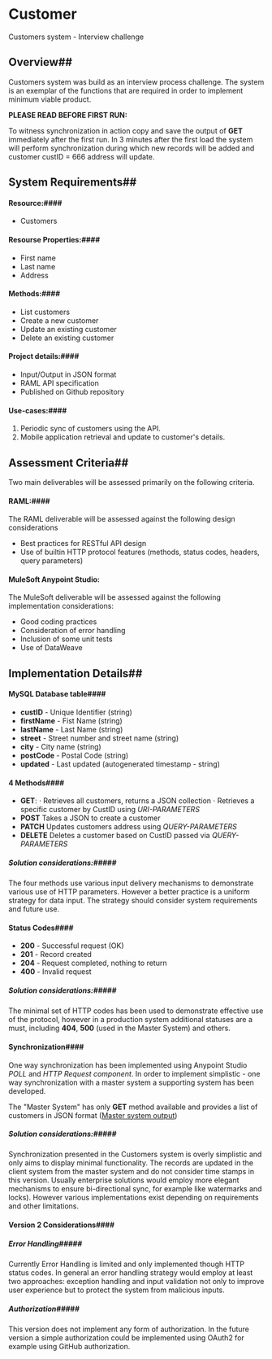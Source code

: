 # Customer
Customers system - Interview challenge

## Overview##

Customers system was build as an interview process challenge. The system is an exemplar of the functions that are required in order to implement minimum viable product.

**PLEASE READ BEFORE FIRST RUN:**

To witness synchronization in action copy and save the output of **GET** immediately after the first run. In 3 minutes after the first load the system will perform synchronization during which new records will be added and customer custID = 666 address will update. 


## System Requirements##

#### Resource:####
- Customers 

#### Resourse Properties:#### 
- First name
- Last name
- Address

#### Methods:####
- List customers
- Create a new customer
- Update an existing customer
- Delete an existing customer

#### Project details:####
- Input/Output in JSON format 
- RAML API specification
- Published on Github repository

#### Use-cases:####
1. Periodic sync of customers using the API.
2. Mobile application retrieval and update to customer's details.

## Assessment Criteria##

Two main deliverables will be assessed primarily on the following criteria. 

#### RAML:####
The RAML deliverable will be assessed against the following design considerations
- Best practices for RESTful API design
- Use of builtin HTTP protocol features (methods, status codes, headers, query parameters)

#### MuleSoft Anypoint Studio: ####
The MuleSoft deliverable will be assessed against the following implementation considerations:
- Good coding practices
- Consideration of error handling
- Inclusion of some unit tests 
- Use of DataWeave

## Implementation Details##

#### MySQL Database table####
- **custID** - Unique Identifier (string)
- **firstName** - Fist Name (string)
- **lastName** - Last Name (string)
- **street** - Street number and street name (string)
- **city** - City name (string)
- **postCode** - Postal Code (string)
- **updated** - Last updated (autogenerated timestamp - string) 
#### 4 Methods####
- **GET**: 
⋅ Retrieves all customers, returns a JSON collection
⋅ Retrieves a specific customer by CustID using *URI-PARAMETERS* 
- **POST** Takes a JSON to create a customer
- **PATCH** Updates customers address using *QUERY-PARAMETERS*
- **DELETE** Deletes a customer based on CustID passed via *QUERY-PARAMETERS*
 
##### Solution considerations:#####
The four methods use various input delivery mechanisms to demonstrate various use of HTTP parameters. However a better practice is a uniform strategy for data input. The strategy should consider system requirements and future use.  

#### Status Codes####
- **200** - Successful request (OK)
- **201** - Record created
- **204** - Request completed, nothing to return
- **400** - Invalid request

##### Solution considerations:##### 

The minimal set of HTTP codes has been used to demonstrate effective use of the protocol, however in a production system additional statuses are a must, including **404**, **500** (used in the Master System) and others. 

#### Synchronization####
One way synchronization has been implemented using Anypoint Studio *POLL* and *HTTP Request component*.
In order to implement simplistic - one way synchronization with a master system a supporting system has been developed. 

The "Master System" has only **GET** method available and provides a list of customers in JSON format ([Master system output](http://mastersystem.cloudhub.io/api/clients))



##### Solution considerations:##### 

Synchronization presented in the Customers system is overly simplistic and only aims to display minimal functionality. The records are updated in the client system from the master system and do not consider time stamps in this version. Usually enterprise solutions would employ more elegant mechanisms to ensure bi-directional sync, for example like watermarks and locks). However various implementations exist depending on requirements and other limitations.

#### Version 2 Considerations####

##### Error Handling#####

Currently Error Handling is limited and only implemented though HTTP status codes. In general an error handling strategy would employ at least two approaches: exception handling and input validation not only to improve user experience but to protect the system from malicious inputs. 

##### Authorization#####

This version does not implement any form of authorization. In the future version a simple authorization could be implemented using OAuth2 for example using GitHub authorization.
